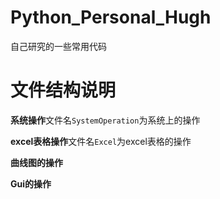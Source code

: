 <!--
 * @Author: your name
 * @Date: 2021-06-14 22:59:59
 * @LastEditTime: 2021-06-14 23:19:13
 * @LastEditors: your name
 * @Description: 
 * @FilePath: \003_GitProject\Python\Python_Personal_Hugh\README.md
 * 可以输入预定的版权声明、个性签名、空行等
-->

# Python_Personal_Hugh
自己研究的一些常用代码
# 文件结构说明
**系统操作**文件名`SystemOperation`为系统上的操作

**excel表格操作**文件名`Excel`为excel表格的操作

**曲线图的操作**

**Gui的操作**
